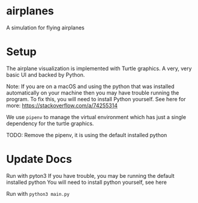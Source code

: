 # airplanes
A simulation for flying airplanes

# Setup

The airplane visualization is implemented with Turtle graphics. A very, very basic 
UI and backed by Python.

Note: If you are on a macOS and using the python that was installed automatically
on your machine then you may have trouble running the program. To fix this, you 
will need to install Python yourself. See here for more:
https://stackoverflow.com/a/74255314

We use `pipenv` to manage the virtual environment which has just a single dependency
for the turtle graphics. 



TODO: Remove the pipenv, it is using the default installed python
# Update Docs
Run with pyton3
If you have trouble, you may be running the default installed python
You will need to install python yourself, see here

Run with `python3 main.py`
